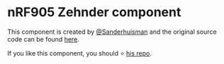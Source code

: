 # nRF905 Zehnder component

This component is created by [@Sanderhuisman](https://github.com/Sanderhuisman) and the original source code can be found [here](https://github.com/Sanderhuisman/ESPHome-Zehnder-RF/tree/main/custom_components/zehnder).

If you like this component, you should ⭐ [his repo](https://github.com/Sanderhuisman/ESPHome-Zehnder-RF).
